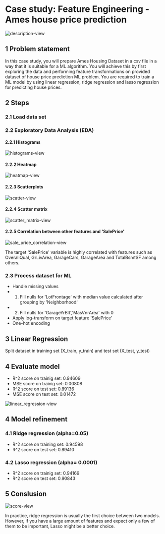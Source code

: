 # Case study: Feature Engineering - Ames house price prediction 
![description-view](img/description.png)

## 1 Problem statement 

In this case study, you will prepare Ames Housing Dataset in a csv file in a way that it is suitable for a ML algorithm. 
You will achieve this by first exploring the data and performing feature transformations on provided dataset of house price prediction ML problem. You are required to train a ML model by using linear regression, ridge regression and lasso regression 
for predicting house prices.

## 2 Steps 
### 2.1 Load data set 
### 2.2 Exploratory Data Analysis (EDA)
#### 2.2.1 Histograms 
![histograms-view](img/histograms.png)

#### 2.2.2 Heatmap

![heatmap-view](img/heatmap.png)

#### 2.2.3 Scatterplots 

![scatter-view](img/scatterplot.png)


#### 2.2.4 Scatter matrix 

![scatter_matrix-view](img/scatter_matrix.png)

#### 2.2.5 Correlation between other features and 'SalePrice'
![sale_price_correlation-view](img/sale_price_correlation.png)

The target 'SalePrice' variable is highly correlated with features such as OverallQual, GrLivArea, GarageCars, GarageArea and TotalBsmtSF among others.

### 2.3 Process dataset for ML 

* Handle missing values 
 * 1. Fill nulls for 'LotFrontage' with median value calculated after grouping by 'Neighborhood'
 * 2. Fill nulls for 'GarageYrBlt','MasVnrArea' with 0
* Apply log-transform on target feature 'SalePrice'
* One-hot encoding

## 3 Linear Regression 
Split dataset in training set (X_train, y_train) and test set (X_test, y_test)

## 4 Evaluate model 
- R^2 score on trainig set: 0.94609
- MSE score on trainig set: 0.00808
- R^2 score on test set: 0.89136
- MSE score on test set: 0.01472

![linear_regression-view](img/linear_regression.png)

## 4 Model refinement 
### 4.1 Ridge regression (alpha=0.05)
- R^2 score on training set: 0.94598
- R^2 score on test set:  0.89410

### 4.2 Lasso regression (alpha= 0.0001)

- R^2 score on trainig set:  0.94169
- R^2 score on test set:  0.90843

## 5 Conslusion 

![score-view](img/score.png)

In practice, ridge regression is usually the first choice between two models. 
However, if you have a large amount of features and expect only a few of them to be important, Lasso might be a better choice.

